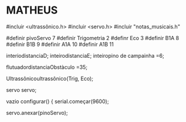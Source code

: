 # MATHEUS
#incluir <ultrassônico.h>
#incluir <servo.h>
#incluir "notas_musicais.h"

#definir pivoServo 7
#definir Trigometria 2
#definr Eco 3
#definir B1A 8
#definir B1B 9
#definir A1A 10 
#definir A1B 11

interiodistanciaD;
inteirodistanciaE;
inteiropino de campainha =6;

flutuadordistanciaObstàculo =35;

Ultrassônicoultrassônico(Trig, Eco);

servo servo;

vazio configurar() {
 serial.começar(9600);

 servo.anexar(pinoServo);
 
